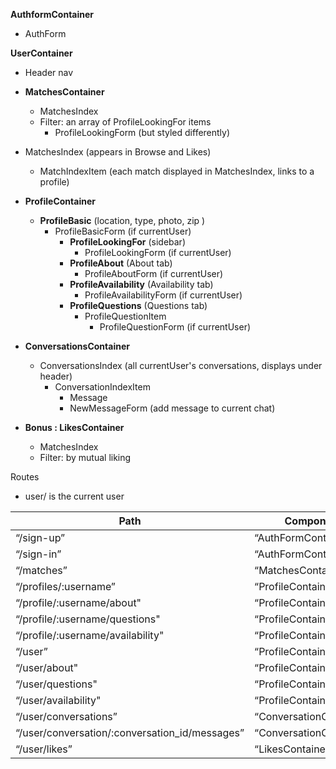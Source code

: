 
**AuthformContainer**
  + AuthForm

**UserContainer**
  + Header nav


  + **MatchesContainer**
    + MatchesIndex
    + Filter: an array of ProfileLookingFor items
      * ProfileLookingForm (but styled differently)

  + MatchesIndex (appears in Browse and Likes)
    + MatchIndexItem (each match displayed in MatchesIndex, links to a profile)

  + **ProfileContainer**
    + **ProfileBasic** (location, type, photo, zip )
      - ProfileBasicForm (if currentUser)
        - **ProfileLookingFor** (sidebar)
          * ProfileLookingForm (if currentUser)
        - **ProfileAbout** (About tab)
          * ProfileAboutForm (if currentUser)
        - **ProfileAvailability** (Availability tab)
          * ProfileAvailabilityForm (if currentUser)
        - **ProfileQuestions** (Questions tab)
          * ProfileQuestionItem
            + ProfileQuestionForm (if currentUser)

  + **ConversationsContainer**
    + ConversationsIndex (all currentUser's conversations, displays under header)
      - ConversationIndexItem
        + Message
        + NewMessageForm (add message to current chat)

  + **Bonus : LikesContainer**
    + MatchesIndex
    + Filter: by mutual liking




Routes

* user/ is the current user


|Path   | Component   |
|-------|-------------|
|“/sign-up” | “AuthFormContainer"|
|“/sign-in” | “AuthFormContainer"|
|“/matches” | “MatchesContainer" |
|“/profiles/:username” | “ProfileContainer"|
|“/profile/:username/about"| “ProfileContainer"|
|“/profile/:username/questions"| “ProfileContainer"|
|“/profile/:username/availability"| “ProfileContainer"|
|“/user”| “ProfileContainer"|
|“/user/about"| “ProfileContainer"|
|“/user/questions"| “ProfileContainer"|
|“/user/availability"| “ProfileContainer"|
|“/user/conversations”| “ConversationContainer"|
|“/user/conversation/:conversation_id/messages”| “ConversationContainer"|
|“/user/likes”| “LikesContainer"|
